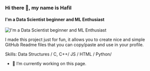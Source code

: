 ### Hi there 👋, my name is Hafil
#### I'm a Data Scientist beginner and ML Enthusiast
![I'm a Data Scientist beginner and ML Enthusiast](https://arturssmirnovs.github.io/github-profile-readme-generator/images/banner.png)

I made this project just for fun, it allows you to create nice and simple GitHub Readme files that you can copy/paste and use in your profile.

Skills: Data Structures / C, C++/ JS / HTML / Python/ 

- 🔭 I’m currently working on this page. 




